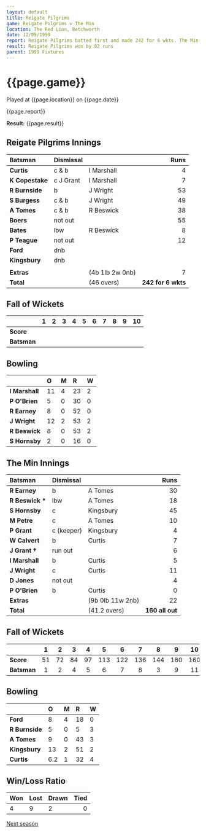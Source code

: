 ```yaml
---
layout: default
title: Reigate Pilgrims
game: Reigate Pilgrims v The Min
location: The Red Lion, Betchworth
date: 12/09/1999
report: Reigate Pilgrims batted first and made 242 for 6 wkts. The Min replied with 160 all out
result: Reigate Pilgrims won by 82 runs
parent: 1999 Fixtures
---
```


# {{page.game}}

Played at {{page.location}} on {{page.date}}

{{page.report}}

**Result:** {{page.result}}

## Reigate Pilgrims Innings

| Batsman | Dismissal |  | Runs |
|:---|:---|---|---:|
| **Curtis** | c & b | I Marshall | 4 |
| **K Copestake** | c J Grant | I Marshall | 7 |
| **R Burnside** | b | J Wright | 53 |
| **S Burgess** | c & b | J Wright | 49 |
| **A Tomes** | c & b | R Beswick | 38 |
| **Boers** | not out |  | 55 |
| **Bates** | lbw | R Beswick | 8 |
| **P Teague** | not out |  | 12 |
| **Ford** | dnb |  |  |
| **Kingsbury** | dnb |  |  |
|  |  |  |  |
| **Extras** | | (4b 1lb 2w 0nb) | 7 |
| **Total** | | (46 overs) | **242 for 6 wkts** |

## Fall of Wickets

| | 1 | 2 | 3 | 4 | 5 | 6 | 7 | 8 | 9 | 10 |
|---|:---:|:---:|:---:|:---:|:---:|:---:|:---:|:---:|:---:|:---:|
| **Score** |  |  |  |  |  |  |  |  |  |  |
| **Batsman** |  |  |  |  |  |  |  |  |  |  |

## Bowling

| | O | M | R | W |
|---|:---|:---|:---|:---|
| **I Marshall** | 11 | 4 | 23 | 2 |
| **P O'Brien** | 5 | 0 | 30 | 0 |
| **R Earney** | 8 | 0 | 52 | 0 |
| **J Wright** | 12 | 2 | 53 | 2 |
| **R Beswick** | 8 | 0 | 53 | 2 |
| **S Hornsby** | 2 | 0 | 16 | 0 |


## The Min Innings

| Batsman | Dismissal |  | Runs |
|:---|:---|---|---:|
| **R Earney** | b | A Tomes | 30 |
| **R Beswick &#42;** | lbw | A Tomes | 18 |
| **S Hornsby** | c | Kingsbury | 45 |
| **M Petre** | c | A Tomes | 10 |
| **P Grant** | c (keeper) | Kingsbury | 4 |
| **W Calvert** | b | Curtis | 7 |
| **J Grant &#8224;** | run out |  | 6 |
| **I Marshall** | b | Curtis | 5 |
| **J Wright** | c | Curtis | 11 |
| **D Jones** | not out |  | 4 |
| **P O'Brien** | b | Curtis | 0 |
| **Extras** | | (9b 0lb 11w 2nb) | 22 |
| **Total** | | (41.2 overs) | **160 all out** |

## Fall of Wickets

| | 1 | 2 | 3 | 4 | 5 | 6 | 7 | 8 | 9 | 10 |
|---|:---:|:---:|:---:|:---:|:---:|:---:|:---:|:---:|:---:|:---:|
| **Score** | 51 | 72 | 84 | 97 | 113 | 122 | 136 | 144 | 160 | 160 |
| **Batsman** | 1 | 2 | 4 | 5 | 6 | 7 | 8 | 3 | 9 | 11 |

## Bowling

| | O | M | R | W |
|---|:---|:---|:---|:---|
| **Ford** | 8 | 4 | 18 | 0 |
| **R Burnside** | 5 | 0 | 5 | 3 |
| **A Tomes** | 9 | 0 | 43 | 3 |
| **Kingsbury** | 13 | 2 | 51 | 2 |
| **Curtis** | 6.2 | 1 | 32 | 4 |

## Win/Loss Ratio

| Won | Lost | Drawn | Tied |
|:---|:---|:---|---:|
| 4 | 9 | 2 | 0 |

[Next season](../2000)